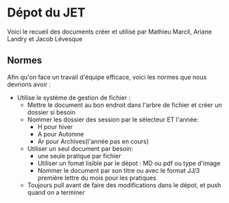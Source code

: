 # Dépot du JET
 Voici le recueil des documents créer et utilisé par Mathieu Marcil, Ariane Landry et Jacob Lévesque

 ## Normes 
 Afin qu'on face un travail d'équipe efficace, voici les normes que nous devrions avoir : 
 * Utilise le système de gestion de fichier : 
    * Mettre le document au bon endroit dans l'arbre de fichier et créer un dossier si besoin
    * Nommer les dossier des session par le sélecteur ET l'année: 
        * H pour hiver
        * A pour Automne 
        * Ar pour Archives(l'année pas en cours)
    * Utiliser un seul document par besoin: 
        * une seule pratique par fichier
        * Utiliser un fomat lisible par le dépot : MD ou pdf ou type d'image
        * Nommer le document par son titre ou avec le format JJ/3 première lettre du mois pour les pratiques
    * Toujours pull avant de faire des modifications dans le dépot, et push quand on a terminer
    
    
